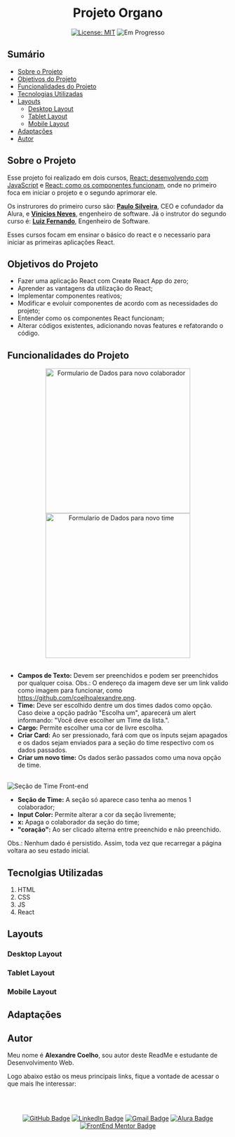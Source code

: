 <h1 align="center"> Projeto Organo </h1>

<div align="center">

  <a href="https://github.com/coelhoalexandre/projeto-alura-organo/blob/master/LICENSE" target="_blank"><img src="https://img.shields.io/badge/License-MIT-yellow.svg" alt="License: MIT"></a> <img src="https://img.shields.io/badge/Em progresso-blue.svg" alt="Em Progresso">

</div>

## Sumário

- [Sobre o Projeto](#sobre-o-projeto)
- [Objetivos do Projeto](#objetivos-do-projeto)
- [Funcionalidades do Projeto](#funcionalidades-do-projeto)
- [Tecnologias Utilizadas](#tecnolgias-utilizadas)
- [Layouts](#layouts)
  - [Desktop Layout](#desktop-layout)
  - [Tablet Layout](#tablet-layout)
  - [Mobile Layout](#mobile-layout)
- [Adaptações](#adaptações)
- [Autor](#autor)

## Sobre o Projeto

Esse projeto foi realizado em dois cursos, [React: desenvolvendo com JavaScript](https://cursos.alura.com.br/course/react-desenvolvendo-javascript) e [React: como os componentes funcionam](https://cursos.alura.com.br/course/react-componentes-funcionam), onde no primeiro foca em iniciar o projeto e o segundo aprimorar ele.

Os instrurores do primeiro curso são: [**Paulo Silveira**](https://github.com/peas), CEO e cofundador da Alura, e [**Vinicios Neves**](https://github.com/viniciosneves), engenheiro de software. Já o instrutor do segundo curso é: [**Luiz Fernando**](https://github.com/lfrprazeres), Engenheiro de Software.

Esses cursos focam em ensinar o básico do react e o necessario para iniciar as primeiras aplicações React.

## Objetivos do Projeto

- Fazer uma aplicação React com Create React App do zero;
- Aprender as vantagens da utilização do React;
- Implementar componentes reativos;
- Modificar e evoluir componentes de acordo com as necessidades do projeto;
- Entender como os componentes React funcionam;
- Alterar códigos existentes, adicionando novas features e refatorando o código. 

## Funcionalidades do Projeto

<div align="center">
<img src="https://github.com/coelhoalexandre/projetos-alura/blob/main/imagens/organo-formulario-do-colaborador.png" alt="Formulario de Dados para novo colaborador" height="330px"> <img src="https://github.com/coelhoalexandre/projetos-alura/blob/main/imagens/organo-formulario-do-time.png" alt="Formulario de Dados para novo time" height="330px">
</div>

<br>

- **Campos de Texto:** Devem ser preenchidos e podem ser preenchidos por qualquer coisa. Obs.: O endereço da imagem deve ser um link valido como imagem para funcionar, como https://github.com/coelhoalexandre.png.
- **Time:** Deve ser escolhido dentre um dos times dados como opção. Caso deixe a opção padrão "Escolha um", aparecerá um alert informando: "Você deve escolher um Time da lista.".
- **Cargo:** Permite escolher uma cor de livre escolha.
- **Criar Card:** Ao ser pressionado, fará com que os inputs sejam apagados e os dados sejam enviados para a seção do time respectivo com os dados passados.
- **Criar um novo time:** Os dados serão passados como uma nova opção de time.

<br>

<img src="https://github.com/coelhoalexandre/projetos-alura/blob/main/imagens/organo-time.png" alt="Seção de Time Front-end">

<br>

- **Seção de Time:** A seção só aparece caso tenha ao menos 1 colaborador;
- **Input Color:** Permite alterar a cor da seção livremente;
- **x:** Apaga o colaborador da seção do time;
- **"coração":** Ao ser clicado alterna entre preenchido e não preenchido.

Obs.: Nenhum dado é persistido. Assim, toda vez que recarregar a página voltara ao seu estado inicial.

## Tecnolgias Utilizadas

1. HTML
2. CSS
3. JS
4. React

## Layouts

### Desktop Layout

### Tablet Layout

### Mobile Layout

## Adaptações

## Autor

Meu nome é **Alexandre Coelho**, sou autor deste ReadMe e estudante de Desenvolvimento Web. 

Logo abaixo estão os meus principais links, fique a vontade de acessar o que mais lhe interessar:

<br>

<br>

<div align="center">

<a href = "https://github.com/coelhoalexandre"><img src="https://img.shields.io/badge/GitHub-%23333?style=for-the-badge&logo=github&logoColor=white" alt="GitHub Badge"></a>
<a href="https://www.linkedin.com/in/-coelhoalexandre/" target="_blank"><img src="https://img.shields.io/badge/-LinkedIn-%230077B5?style=for-the-badge&logo=linkedin&logoColor=white" alt="LinkedIn Badge"></a>
<a href = "mailto:alexandrecoelhocontato@gmail.com" target="_blank"><img src="https://img.shields.io/badge/-Gmail-critical?style=for-the-badge&logo=gmail&logoColor=white" target="_blank" alt="Gmail Badge"></a>
<a href = "https://cursos.alura.com.br/user/coelhoalexandre" target="_blank"><img src="https://img.shields.io/badge/Alura-0747a6?style=for-the-badge&logo=alura&logoColor=white" target="_blank" alt="Alura Badge"></a>
<a href = "https://www.frontendmentor.io/profile/coelhoalexandre" target="_blank"><img src="https://img.shields.io/badge/Frontend_Mentor-white?style=for-the-badge&logo=frontendmentor&logoColor=blue" alt="FrontEnd Mentor Badge">
